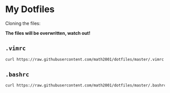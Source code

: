 # My Dotfiles

Cloning the files:

**The files will be overwritten, watch out!**

## `.vimrc`

```bash
curl https://raw.githubusercontent.com/math2001/dotfiles/master/.vimrc > ~/.vimrc
```

## `.bashrc`

```bash
curl https://raw.githubusercontent.com/math2001/dotfiles/master/.bashrc > ~/.bashrc
```

